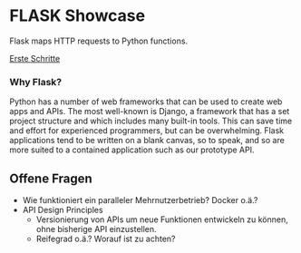 # FLASK Showcase
Flask maps HTTP requests to Python functions.

[Erste Schritte](https://programminghistorian.org/en/lessons/creating-apis-with-python-and-flask#setting-up "programminghistorian.org")



### Why Flask?

Python has a number of web frameworks that can be used to create web apps and APIs. The most well-known is Django, a framework that has a set project structure and which includes many built-in tools. This can save time and effort for experienced programmers, but can be overwhelming. Flask applications tend to be written on a blank canvas, so to speak, and so are more suited to a contained application such as our prototype API.




## Offene Fragen
- Wie funktioniert ein paralleler Mehrnutzerbetrieb? Docker o.ä.?
- API Design Principles
    - Versionierung von APIs um neue Funktionen entwickeln zu können, ohne bisherige API einzustellen.
    - Reifegrad o.ä.? Worauf ist zu achten?
